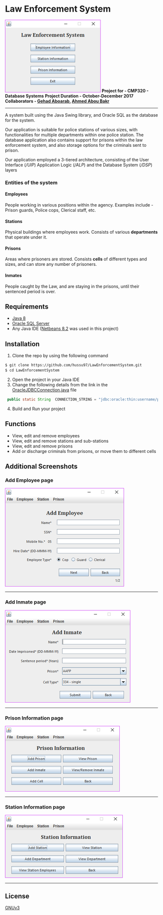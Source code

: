 # Law Enforcement System
![Main Page](/screenshots/main.png)
**Project for - CMP320 - Database Systems**
**Project Duration - October-December 2017**
**Collaborators - [Gehad Aboarab](https://github.com/gehad-aboarab), [Ahmed Abou Bakr](https://github.com/ahmed8498/)**
***
A system built using the Java Swing library, and Oracle SQL as the database for the system.

Our application is suitable for police stations of various sizes, with functionalities for multiple departments within one police station. The database application also contains support for prisons within the law enforcement system, and also storage options for the criminals sent to prison.

Our application employed a 3-tiered architecture, consisting of the User Interface (*/UIP*) Application Logic (*/ALP*) and the Database System (*/DSP*) layers 

### Entities of the system
#### Employees
People working in various positions within the agency. Examples include - Prison guards,
Police cops, Clerical staff, etc.
#### Stations
Physical buildings where employees work. Consists of various **departments** that operate under it.
#### Prisons
Areas where prisoners are stored. Consists **cells** of different types and sizes, and can store any number of prisoners.
#### Inmates
People caught by the Law, and are staying in the prisons, until their sentenced period is over.

## Requirements
* [Java 8](https://www.java.com/en/download/)
* [Oracle SQL Server](https://www.oracle.com/technetwork/database/migration/connect-sqlserver-1945229.html)
* Any Java IDE ([Netbeans 8.2](https://netbeans.org/downloads/8.2/) was used in this project)

## Installation
1. Clone the repo by using the following command
``` bash
$ git clone https://github.com/hussu97/LawEnforcementSystem.git
$ cd LawEnforcementSystem
```
2. Open the project in your Java IDE
3. Change the following details from the link in the [OracleJDBCConnection.java](/DSP/OracleJDBCConnection.java) file
``` java
 public static String  CONNECTION_STRING = "jdbc:oracle:thin:username/password@domainname:port:orcl";
```
4. Build and Run your project

## Functions
* View, edit and remove employees
* View, edit and remove stations and sub-stations
* View, edit and remove prisons
* Add or discharge criminals from prisons, or move them to different cells

## Additional Screenshots

### Add Employee page
![Add Employee](/screenshots/addemployee.png)
***
### Add Inmate page
![Add Inmate](/screenshots/addinmate.png)
***
### Prison Information page
![Prison Information](/screenshots/prisoninfo.png)
***
### Station Information page
![Station Information](/screenshots/stationinfo.png)
***
## License
[GNUv3](https://github.com/hussu97/mediCords/blob/master/LICENSE)